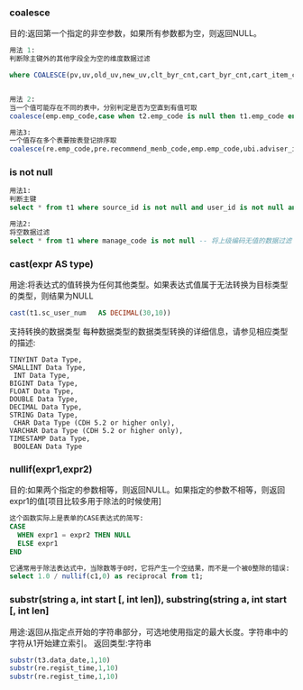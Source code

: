 ### coalesce
目的:返回第一个指定的非空参数，如果所有参数都为空，则返回NULL。

```sql
用法 1:
判断除主键外的其他字段全为空的维度数据过滤

where COALESCE(pv,uv,old_uv,new_uv,clt_byr_cnt,cart_byr_cnt,cart_item_cnt_) IS NOT NULL -- 除主键外的其他字段全为空的维度数据过滤


用法 2:
当一个值可能存在不同的表中，分别判定是否为空直到有值可取
coalesce(emp.emp_code,case when t2.emp_code is null then t1.emp_code end,case when t2.emp_code is null then t3.emp_code end)    as emp_code 

用法3:
一个值存在多个表要按表登记排序取
coalesce(re.emp_code,pre.recommend_menb_code,emp.emp_code,ubi.adviser_id) as adviser_id  --先取注册推荐关系，其次推荐关系，再次取绑定关系
```

### is not null

```sql
用法1:
判断主键
select * from t1 where source_id is not null and user_id is not null and data_date is not null and date_type is not null -- 主键全不为空;
```

```sql
用法2:
将空数据过滤
select * from t1 where manage_code is not null -- 将上级编码无值的数据过滤
```

### cast(expr AS type)
用途:将表达式的值转换为任何其他类型。如果表达式值属于无法转换为目标类型的类型，则结果为NULL

```sql
cast(t1.sc_user_num   AS DECIMAL(30,10))
```
支持转换的数据类型
每种数据类型的数据类型转换的详细信息，请参见相应类型的描述:

```
TINYINT Data Type, 
SMALLINT Data Type,
 INT Data Type, 
BIGINT Data Type, 
FLOAT Data Type, 
DOUBLE Data Type,
DECIMAL Data Type, 
STRING Data Type,
 CHAR Data Type (CDH 5.2 or higher only), 
VARCHAR Data Type (CDH 5.2 or higher only), 
TIMESTAMP Data Type,
 BOOLEAN Data Type
```


### nullif(expr1,expr2)
目的:如果两个指定的参数相等，则返回NULL。如果指定的参数不相等，则返回expr1的值[项目比较多用于除法的时候使用]

```sql
这个函数实际上是表单的CASE表达式的简写:
CASE
  WHEN expr1 = expr2 THEN NULL
  ELSE expr1
END

它通常用于除法表达式中，当除数等于0时，它将产生一个空结果，而不是一个被0整除的错误:
select 1.0 / nullif(c1,0) as reciprocal from t1;
```

### substr(string a, int start [, int len]), substring(string a, int start [, int len]

用途:返回从指定点开始的字符串部分，可选地使用指定的最大长度。字符串中的字符从1开始建立索引。
返回类型:字符串
```sql
substr(t3.data_date,1,10)
substr(re.regist_time,1,10)
substr(re.regist_time,1,10)
```